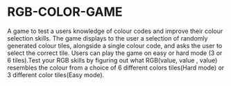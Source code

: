 # RGB-COLOR-GAME
A game to test a users knowledge of colour codes and improve their colour selection skills. The game displays to the user a selection of randomly generated colour tiles, alongside a single colour code, and asks the user to select the correct tile. Users can play the game on easy or hard mode (3 or 6 tiles).Test your RGB skills by figuring out what RGB(value, value , value) resembles the colour from a choice of 6 different colors tiles(Hard mode) or 3 different color tiles(Easy mode).
